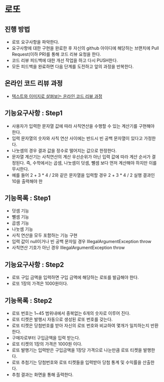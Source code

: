 # 로또
## 진행 방법
* 로또 요구사항을 파악한다.
* 요구사항에 대한 구현을 완료한 후 자신의 github 아이디에 해당하는 브랜치에 Pull Request(이하 PR)를 통해 코드 리뷰 요청을 한다.
* 코드 리뷰 피드백에 대한 개선 작업을 하고 다시 PUSH한다.
* 모든 피드백을 완료하면 다음 단계를 도전하고 앞의 과정을 반복한다.

## 온라인 코드 리뷰 과정
* [텍스트와 이미지로 살펴보는 온라인 코드 리뷰 과정](https://github.com/next-step/nextstep-docs/tree/master/codereview)

## 기능요구사항 : Step1
* 사용자가 입력한 문자열 값에 따라 사칙연산을 수행할 수 있는 계산기를 구현해야 한다.
* 입력 문자열의 숫자와 사칙 연산 사이에는 반드시 빈 공백 문자열이 있다고 가정한다.
* 나눗셈의 경우 결과 값을 정수로 떨어지는 값으로 한정한다.
* 문자열 계산기는 사칙연산의 계산 우선순위가 아닌 입력 값에 따라 계산 순서가 결정된다. 즉, 수학에서는 곱셈, 나눗셈이 덧셈, 뺄셈 보다 먼저 계산해야 하지만 이를 무시한다.
* 예를 들어 2 + 3 * 4 / 2와 같은 문자열을 입력할 경우 2 + 3 * 4 / 2 실행 결과인 10을 출력해야 한

## 기능목록 : Step1
* 덧셈 기능
* 뺄셈 기능
* 곱셈 기능
* 나눗셈 기능
* 사칙 연산을 모두 포함하는 기능 구현
* 입력 값이 null이거나 빈 공백 문자일 경우 IllegalArgumentException throw
* 사칙연산 기호가 아닌 경우 IllegalArgumentException throw

## 기능요구사항 : Step2
* 로또 구입 금액을 입력하면 구입 금액에 해당하는 로또를 발급해야 한다.
* 로또 1장의 가격은 1000원이다.

## 기능목록 : Step2
* 로또 번호는 1~45 범위내에서 중복없는 6개의 숫자로 이루어 진다.
* 로또 티켓은 발행시 자동으로 생성된 로또 번호를 갖는다.
* 로또 티켓은 당첨번호를 받아 자신의 로또 번호와 비교하여 몇개가 일치하는지 반환한다.
* 구매자로부터 구입금액을 입력 받는다.
* 로또 티켓의 1장의 가격은 1000원 이다.
* 로또 발행기는 입력받은 구입금액을 1장당 가격으로 나눈만큼 로또 티켓을 발행한다.
* 로또 추첨기는 당첨번호와 로또 티켓들을 입력받아 당첨 통계 및 수익률을 산출한다.
* 추첨 결과는 화면을 통해 출력한다.